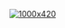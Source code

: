 [![1000x420](https://user-images.githubusercontent.com/438920/84861219-66036b00-b025-11ea-956b-0b5e009e0d78.gif "Monster")](https://github.com/91xcode)

